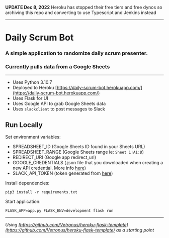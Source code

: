 **UPDATE Dec 8, 2022** Heroku has stopped their free tiers and free dynos so archiving this repo and converting to use Typescript and Jenkins instead

---
# Daily Scrum Bot
### A simple application to randomize daily scrum presenter.
### Currently pulls data from a Google Sheets
---
- Uses Python 3.10.7
- Deployed to Heroku [https://daily-scrum-bot.herokuapp.com/](https://daily-scrum-bot.herokuapp.com/)
- Uses Flask for UI
- Uses Google API to grab Google Sheets data
- Uses `slackclient` to post messages to Slack

## Run Locally
Set environment variables:
- SPREADSHEET_ID (Google Sheets ID found in your Sheets URL)
- SPREADSHEET_RANGE (Google Sheets range ie: `Sheet 1!A1:D`)
- REDIRECT_URI (Google app redirect_uri)
- GOOGLE_CREDENTIALS (.json file that you downloaded when creating a new API credential. More info [here](https://medium.com/@osanda.deshan/getting-google-oauth-access-token-using-google-apis-18b2ba11a11a))
- SLACK_API_TOKEN (token generated from [here](https://slack.com/help/articles/215770388))

Install dependencies:
```
pip3 install -r requirements.txt
```
Start application:
```
FLASK_APP=app.py FLASK_ENV=development flask run
```
---
*Using [https://github.com/Vetronus/heroku-flask-template](https://github.com/Vetronus/heroku-flask-template) as a starting point*
